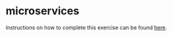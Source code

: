 # microservices

Instructions on how to complete this exercise can be found [here](https://docs.google.com/document/d/1sVaCIqW1SOicX7KDhEPr6TF_-ADWCGFz4I0KJB0Vbtw/edit?usp=sharing).

